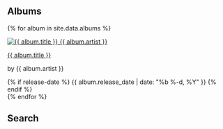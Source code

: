 <link rel="stylesheet" href="index.css" />

## Albums

{% for album in site.data.albums %}
  <article>
    <a href="{{ album.url }}">
      <img src="{{ album.img }}" alt="{{ album.title }} {{ album.artist }}"/>
      <p>{{ album.title }}</p>
    </a>
    <p>by {{ album.artist }}</p>
    {% if release-date %}
      <span class="release-date">{{ album.release_date | date: "%b %-d, %Y" }}</span>
    {% endif %}
  </article>
{% endfor %}

## Search

<div id="search-box">
  <!-- SearchBox widget will appear here -->
</div>

<div id="hits">
  <!-- Hits widget will appear here -->
</div>

<!-- algolia search -->

<link rel="stylesheet" type="text/css" href="https://cdn.jsdelivr.net/npm/instantsearch.js/dist/instantsearch.min.css">
<link rel="stylesheet" type="text/css" href="https://cdn.jsdelivr.net/npm/instantsearch.js/dist/instantsearch-theme-algolia.min.css">

<script src="https://cdn.jsdelivr.net/npm/instantsearch.js"></script>

<script>
  const search = instantsearch({
    // TODO: enter our own algolia credentials here
    appId: 'latency',
    apiKey: '6be0576ff61c053d5f9a3225e2a90f76',
    indexName: 'instant_search',
    routing: true
  });

  search.addWidget(
    instantsearch.widgets.searchBox({
      container: '#search-box',
      placeholder: 'Search for albums'
    })
  );

  search.addWidget(
    instantsearch.widgets.hits({
      container: '#hits',
      templates: {
        empty: 'No results',
        item: '<em>Hit {{objectID}}</em>: {{{_highlightResult.name.value}}}'
      }
    })
  );

  search.start();
</script>

<!-- end of algolia search --> 
